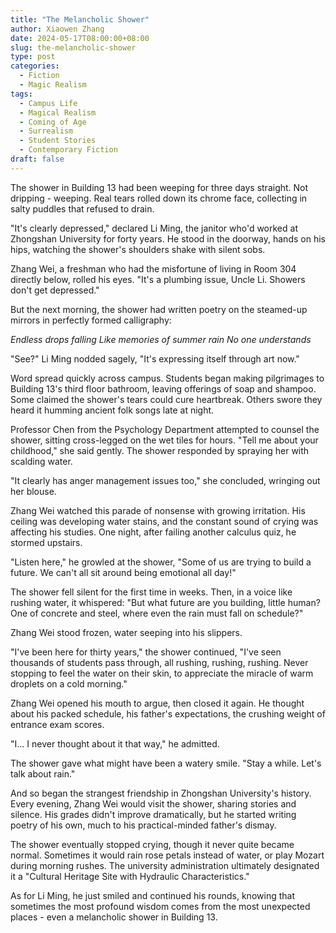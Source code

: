 ```yaml
---
title: "The Melancholic Shower"
author: Xiaowen Zhang
date: 2024-05-17T08:00:00+08:00
slug: the-melancholic-shower
type: post
categories:
  - Fiction
  - Magic Realism
tags:
  - Campus Life
  - Magical Realism
  - Coming of Age
  - Surrealism
  - Student Stories
  - Contemporary Fiction
draft: false
---
```


The shower in Building 13 had been weeping for three days straight. Not dripping - weeping. Real tears rolled down its chrome face, collecting in salty puddles that refused to drain.

"It's clearly depressed," declared Li Ming, the janitor who'd worked at Zhongshan University for forty years. He stood in the doorway, hands on his hips, watching the shower's shoulders shake with silent sobs.

Zhang Wei, a freshman who had the misfortune of living in Room 304 directly below, rolled his eyes. "It's a plumbing issue, Uncle Li. Showers don't get depressed."

But the next morning, the shower had written poetry on the steamed-up mirrors in perfectly formed calligraphy:

*Endless drops falling
Like memories of summer rain
No one understands*

"See?" Li Ming nodded sagely, "It's expressing itself through art now."

Word spread quickly across campus. Students began making pilgrimages to Building 13's third floor bathroom, leaving offerings of soap and shampoo. Some claimed the shower's tears could cure heartbreak. Others swore they heard it humming ancient folk songs late at night.

Professor Chen from the Psychology Department attempted to counsel the shower, sitting cross-legged on the wet tiles for hours. "Tell me about your childhood," she said gently. The shower responded by spraying her with scalding water.

"It clearly has anger management issues too," she concluded, wringing out her blouse.

Zhang Wei watched this parade of nonsense with growing irritation. His ceiling was developing water stains, and the constant sound of crying was affecting his studies. One night, after failing another calculus quiz, he stormed upstairs.

"Listen here," he growled at the shower, "Some of us are trying to build a future. We can't all sit around being emotional all day!"

The shower fell silent for the first time in weeks. Then, in a voice like rushing water, it whispered: "But what future are you building, little human? One of concrete and steel, where even the rain must fall on schedule?"

Zhang Wei stood frozen, water seeping into his slippers.

"I've been here for thirty years," the shower continued, "I've seen thousands of students pass through, all rushing, rushing, rushing. Never stopping to feel the water on their skin, to appreciate the miracle of warm droplets on a cold morning."

Zhang Wei opened his mouth to argue, then closed it again. He thought about his packed schedule, his father's expectations, the crushing weight of entrance exam scores.

"I... I never thought about it that way," he admitted.

The shower gave what might have been a watery smile. "Stay a while. Let's talk about rain."

And so began the strangest friendship in Zhongshan University's history. Every evening, Zhang Wei would visit the shower, sharing stories and silence. His grades didn't improve dramatically, but he started writing poetry of his own, much to his practical-minded father's dismay.

The shower eventually stopped crying, though it never quite became normal. Sometimes it would rain rose petals instead of water, or play Mozart during morning rushes. The university administration ultimately designated it a "Cultural Heritage Site with Hydraulic Characteristics."

As for Li Ming, he just smiled and continued his rounds, knowing that sometimes the most profound wisdom comes from the most unexpected places - even a melancholic shower in Building 13.
